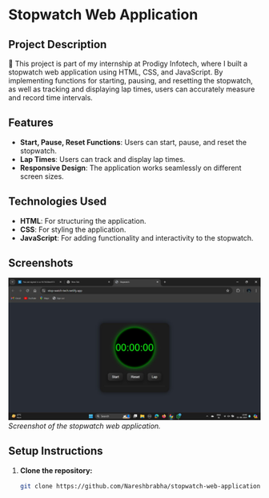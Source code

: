 # Stopwatch Web Application

## Project Description

🚀 This project is part of my internship at Prodigy Infotech, where I built a stopwatch web application using HTML, CSS, and JavaScript. By implementing functions for starting, pausing, and resetting the stopwatch, as well as tracking and displaying lap times, users can accurately measure and record time intervals.

## Features

- **Start, Pause, Reset Functions**: Users can start, pause, and reset the stopwatch.
- **Lap Times**: Users can track and display lap times.
- **Responsive Design**: The application works seamlessly on different screen sizes.

## Technologies Used

- **HTML**: For structuring the application.
- **CSS**: For styling the application.
- **JavaScript**: For adding functionality and interactivity to the stopwatch.

## Screenshots

![Stopwatch](stopwatch.jpeg)
*Screenshot of the stopwatch web application.*

## Setup Instructions

1. **Clone the repository:**
   ```bash
   git clone https://github.com/Nareshbrabha/stopwatch-web-application.git
